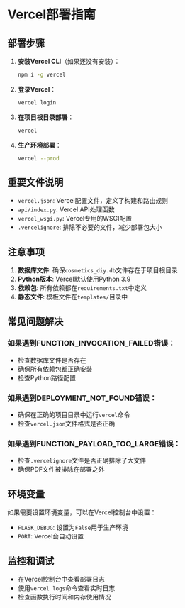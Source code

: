 # Vercel部署指南

## 部署步骤

1. **安装Vercel CLI**（如果还没有安装）：
   ```bash
   npm i -g vercel
   ```

2. **登录Vercel**：
   ```bash
   vercel login
   ```

3. **在项目根目录部署**：
   ```bash
   vercel
   ```

4. **生产环境部署**：
   ```bash
   vercel --prod
   ```

## 重要文件说明

- `vercel.json`: Vercel配置文件，定义了构建和路由规则
- `api/index.py`: Vercel API处理函数
- `vercel_wsgi.py`: Vercel专用的WSGI配置
- `.vercelignore`: 排除不必要的文件，减少部署包大小

## 注意事项

1. **数据库文件**: 确保`cosmetics_diy.db`文件存在于项目根目录
2. **Python版本**: Vercel默认使用Python 3.9
3. **依赖包**: 所有依赖都在`requirements.txt`中定义
4. **静态文件**: 模板文件在`templates/`目录中

## 常见问题解决

### 如果遇到FUNCTION_INVOCATION_FAILED错误：
- 检查数据库文件是否存在
- 确保所有依赖包都正确安装
- 检查Python路径配置

### 如果遇到DEPLOYMENT_NOT_FOUND错误：
- 确保在正确的项目目录中运行`vercel`命令
- 检查`vercel.json`文件格式是否正确

### 如果遇到FUNCTION_PAYLOAD_TOO_LARGE错误：
- 检查`.vercelignore`文件是否正确排除了大文件
- 确保PDF文件被排除在部署之外

## 环境变量

如果需要设置环境变量，可以在Vercel控制台中设置：
- `FLASK_DEBUG`: 设置为`False`用于生产环境
- `PORT`: Vercel会自动设置

## 监控和调试

- 在Vercel控制台中查看部署日志
- 使用`vercel logs`命令查看实时日志
- 检查函数执行时间和内存使用情况
